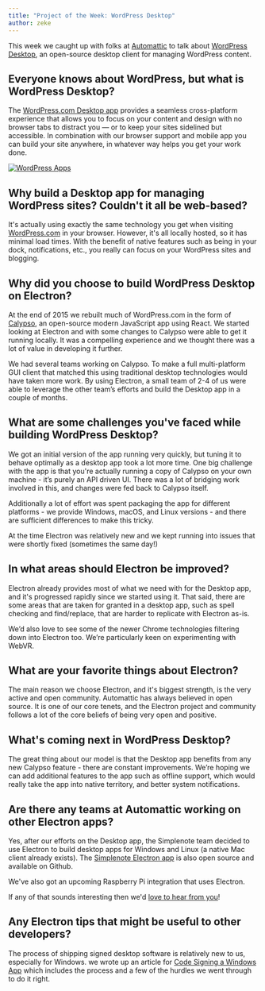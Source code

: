 ```yaml
---
title: "Project of the Week: WordPress Desktop"
author: zeke
---
```


This week we caught up with folks at [Automattic](https://automattic.com/) to
talk about [WordPress Desktop](https://apps.wordpress.com/desktop/), an
open-source desktop client for managing WordPress content.

## Everyone knows about WordPress, but what is WordPress Desktop?

The [WordPress.com Desktop app](https://apps.wordpress.com/desktop/) provides a seamless cross-platform experience that allows you to focus on your content and design with no browser tabs to distract you — or to keep your sites sidelined but accessible. In combination with our browser support and mobile app you can build your site anywhere, in whatever way helps you get your work done.

[![WordPress Apps](https://cloud.githubusercontent.com/assets/2289/23391881/ea54d52e-fd2c-11e6-86ec-98fe466d5c5c.gif)](https://apps.wordpress.com/desktop/)

## Why build a Desktop app for managing WordPress sites? Couldn't it all be web-based?

It's actually using exactly the same technology you get when visiting [WordPress.com](https://wordpress.com) in your browser. However, it's all locally hosted, so it has minimal load times. With the benefit of native features such as being in your dock, notifications, etc., you really can focus on your WordPress sites and blogging.

## Why did you choose to build WordPress Desktop on Electron?

At the end of 2015 we rebuilt much of WordPress.com in the form of [Calypso](https://github.com/automattic/wp-calypso), an open-source modern JavaScript app using React. We started looking at Electron and with some changes to Calypso were able to get it running locally. It was a compelling  experience and we thought there was a lot of value in developing it further.

We had several teams working on Calypso. To make a full multi-platform GUI client that matched this using traditional desktop technologies would have taken more work. By using Electron, a small team of 2-4 of us were able to leverage the other team’s efforts and build the Desktop app in a couple of months.

## What are some challenges you've faced while building WordPress Desktop?

We got an initial version of the app running very quickly, but tuning it to behave optimally as a desktop app took a lot more time. One big challenge with the app is that you're actually running a copy of Calypso on your own machine - it’s purely an API driven UI. There was a lot of bridging work involved in this, and changes were fed back to Calypso itself.

Additionally a lot of effort was spent packaging the app for different platforms - we provide Windows, macOS, and Linux versions - and there are sufficient differences to make this tricky.

At the time Electron was relatively new and we kept running into issues that were shortly fixed (sometimes the same day!)

## In what areas should Electron be improved?

Electron already provides most of what we need with for the Desktop app, and it's progressed rapidly since we started using it. That said, there are some areas that are taken for granted in a desktop app, such as spell checking and find/replace, that are harder to replicate with Electron as-is.

We’d also love to see some of the newer Chrome technologies filtering down into Electron too. We’re particularly keen on experimenting with WebVR.

## What are your favorite things about Electron?

The main reason we choose Electron, and it's biggest strength, is the very active and open community. Automattic has always believed in open source. It is one of our core tenets, and the Electron project and community follows a lot of the core beliefs of being very open and positive.

## What's coming next in WordPress Desktop?

The great thing about our model is that the Desktop app benefits from any new Calypso feature - there are constant improvements. We’re hoping we can add additional features to the app such as offline support, which would really take the app into native territory, and better system notifications.

## Are there any teams at Automattic working on other Electron apps?

Yes, after our efforts on the Desktop app, the Simplenote team decided to use Electron to build desktop apps for Windows and Linux (a native Mac client already exists). The [Simplenote Electron app](https://github.com/Automattic/simplenote-electron) is also open source and available on Github.

We've also got an upcoming Raspberry Pi integration that uses Electron.

If any of that sounds interesting then we'd [love to hear from you](https://automattic.com/work-with-us/)!

## Any Electron tips that might be useful to other developers?

The process of shipping signed desktop software is relatively new to us, especially for Windows. we wrote up an article for [Code Signing a Windows App](https://mkaz.tech/geek/code-signing-a-windows-application.html) which includes the process and a few of the hurdles we went through to do it right.
